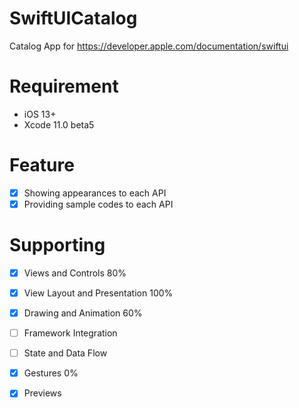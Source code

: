 # SwiftUICatalog

Catalog App for https://developer.apple.com/documentation/swiftui

# Requirement
- iOS 13+
- Xcode 11.0 beta5

# Feature
- [x] Showing appearances to each API
- [x] Providing sample codes to each API

# Supporting

- [x] Views and Controls 80%
- [x] View Layout and Presentation 100%
- [x] Drawing and Animation 60%
- [ ] Framework Integration
- [ ] State and Data Flow
- [x] Gestures 0%
- [x] Previews

